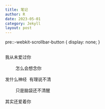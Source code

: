 ```yaml
---
title: 笔记
author: R
date: 2023-05-01
category: Jekyll
layout: post
---
```

pre::-webkit-scrollbar-button {
    display: none;
}
<!--This post was written on {{ site.time | date: '%B %d, %Y at %I:%M %p' }}.

This post was written on {{ "2023-05-01 11:01:00 +0800" | date: '%A, %B %d, %Y at %I:%M %p' }}
<p>
今晚有霜火, 早上要把纪元龟转掉, 5号据点可以飞遗迹 {{ "2023-05-01 10:30:00 +0800" | date: '%A, %B %d, %Y at %I:%M %p' }}.
<br>
<br>
活力之春的探险要抽掉, 然后把密藏的20/20奖励领了 {{ "2023-05-01 11:00:00 +0800" | date: '%A, %B %d, %Y at %I:%M %p' }}. </p>.-->

<pre>

我从未爱过你

	怎么会想念你

发什么神经 有理说不清

	只是脑袋还不清醒

其实还爱着你

</pre>